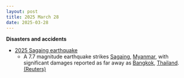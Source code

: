 ```yaml
---
layout: post
title: 2025 March 28
date: 2025-03-28
---
```



**Disasters and accidents**

* [2025 Sagaing earthquake](https://en.wikipedia.org/wiki/2025_Sagaing_earthquake "2025 Sagaing earthquake")
  + A 7.7 magnitude earthquake strikes [Sagaing](https://en.wikipedia.org/wiki/Sagaing "Sagaing"), [Myanmar](https://en.wikipedia.org/wiki/Myanmar "Myanmar"), with significant damages reported as far away as [Bangkok](https://en.wikipedia.org/wiki/Bangkok "Bangkok"), [Thailand](https://en.wikipedia.org/wiki/Thailand "Thailand"). [(Reuters)](https://www.reuters.com/world/asia-pacific/strong-earthquake-central-myanmar-panic-bangkok-2025-03-28/)
